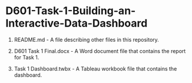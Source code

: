 # D601-Task-1-Building-an-Interactive-Data-Dashboard

1. README.md - A file describing other files in this repository.

2. D601 Task 1 Final.docx - A Word document file that contains the report for Task 1.

3. Task 1 Dashboard.twbx - A Tableau workbook file that contains the dashboard.
